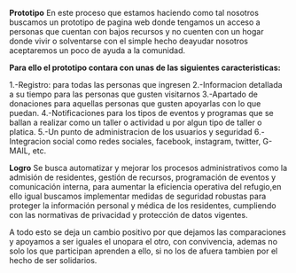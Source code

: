 **Prototipo**
En este proceso que estamos haciendo como tal nosotros buscamos un prototipo de pagina web donde tengamos un acceso a personas que cuentan con bajos recursos y no cuenten con un hogar donde vivir o solventarse con el simple hecho deayudar nosotros aceptaremos un poco de ayuda a la comunidad.

**Para ello el prototipo contara con unas de las siguientes caracteristicas:**

1.-Registro: para todas las personas que ingresen
2.-Informacion detallada a su tiempo para las personas que gusten visitarnos
3.-Apartado de donaciones para aquellas personas que gusten apoyarlas con lo que puedan.
4.-Notificaciones para los tipos de eventos y programas que se ballan a realizar  como un taller o actividad u por algun tipo de taller o platica.
5.-Un punto de administracion de los usuarios y seguridad
6.-Integracion social como redes sociales, facebook, instagram, twitter, G-MAIL, etc.

**Logro**
Se busca automatizar y mejorar los procesos administrativos como la admisión de residentes, gestión de recursos, programación de eventos y comunicación interna, para aumentar la eficiencia operativa del refugio,en ello igual buscamos implementar medidas de seguridad robustas para proteger la información personal y médica de los residentes, cumpliendo con las normativas de privacidad y protección de datos vigentes.

A todo esto se deja un cambio positivo por que dejamos las comparaciones y apoyamos a ser iguales el unopara el otro, con convivencia, ademas no solo los que participan aprenden a ello, si no los de afuera tambien por el hecho de ser solidarios.
 



